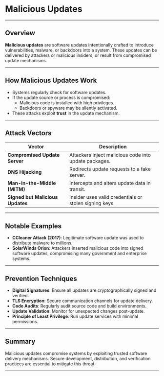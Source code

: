 # Malicious Updates

---

## Overview

**Malicious updates** are software updates intentionally crafted to introduce vulnerabilities, malware, or backdoors into a system. These updates can be delivered by attackers or malicious insiders, or result from compromised update mechanisms.

---

## How Malicious Updates Work

- Systems regularly check for software updates.
- If the update source or process is compromised:
  - Malicious code is installed with high privileges.
  - Backdoors or spyware may be silently activated.
- These attacks exploit **trust** in the update mechanism.

---

## Attack Vectors

| Vector                        | Description |
|-------------------------------|-------------|
| **Compromised Update Server** | Attackers inject malicious code into update packages. |
| **DNS Hijacking**             | Redirects update requests to a fake server. |
| **Man-in-the-Middle (MITM)**  | Intercepts and alters update data in transit. |
| **Signed but Malicious Updates** | Insider uses valid credentials or stolen signing keys. |

---

## Notable Examples

- **CCleaner Attack (2017)**: Legitimate software update was used to distribute malware to millions.
- **SolarWinds Orion**: Attackers inserted malicious code into signed software updates, compromising many government and enterprise systems.

---

## Prevention Techniques

- **Digital Signatures**: Ensure all updates are cryptographically signed and verified.
- **TLS Encryption**: Secure communication channels for update delivery.
- **Code Audits**: Regularly audit source code and build environments.
- **Update Validation**: Monitor for unexpected changes post-update.
- **Principle of Least Privilege**: Run update services with minimal permissions.

---

## Summary

Malicious updates compromise systems by exploiting trusted software delivery mechanisms. Secure development, distribution, and verification practices are essential to mitigate this threat.

---
